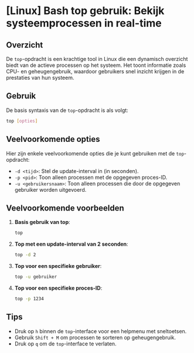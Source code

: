 # [Linux] Bash top gebruik: Bekijk systeemprocessen in real-time

## Overzicht
De `top`-opdracht is een krachtige tool in Linux die een dynamisch overzicht biedt van de actieve processen op het systeem. Het toont informatie zoals CPU- en geheugengebruik, waardoor gebruikers snel inzicht krijgen in de prestaties van hun systeem.

## Gebruik
De basis syntaxis van de `top`-opdracht is als volgt:

```bash
top [opties]
```

## Veelvoorkomende opties
Hier zijn enkele veelvoorkomende opties die je kunt gebruiken met de `top`-opdracht:

- `-d <tijd>`: Stel de update-interval in (in seconden).
- `-p <pid>`: Toon alleen processen met de opgegeven proces-ID.
- `-u <gebruikersnaam>`: Toon alleen processen die door de opgegeven gebruiker worden uitgevoerd.

## Veelvoorkomende voorbeelden

1. **Basis gebruik van top**:
   ```bash
   top
   ```

2. **Top met een update-interval van 2 seconden**:
   ```bash
   top -d 2
   ```

3. **Top voor een specifieke gebruiker**:
   ```bash
   top -u gebruiker
   ```

4. **Top voor een specifieke proces-ID**:
   ```bash
   top -p 1234
   ```

## Tips
- Druk op `h` binnen de `top`-interface voor een helpmenu met sneltoetsen.
- Gebruik `Shift + M` om processen te sorteren op geheugengebruik.
- Druk op `q` om de `top`-interface te verlaten.